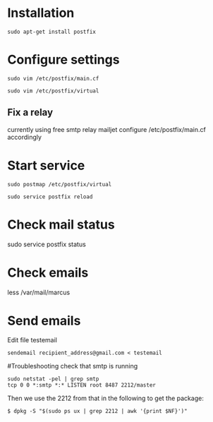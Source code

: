 # Installation

```
sudo apt-get install postfix
```

# Configure settings 

```
sudo vim /etc/postfix/main.cf
```

```
sudo vim /etc/postfix/virtual
```

## Fix a relay
currently using free smtp relay mailjet
configure /etc/postfix/main.cf accordingly


# Start service

```
sudo postmap /etc/postfix/virtual
```

```
sudo service postfix reload
```


# Check mail status

sudo service postfix status

# Check emails 

less /var/mail/marcus

# Send emails

Edit file testemail

```
sendemail recipient_address@gmail.com < testemail
```


#Troubleshooting
check that smtp is running

```
sudo netstat -pel | grep smtp
tcp 0 0 *:smtp *:* LISTEN root 8487 2212/master
```
Then we use the 2212 from that in the following to get the package:

```
$ dpkg -S "$(sudo ps ux | grep 2212 | awk '{print $NF}')"
```
